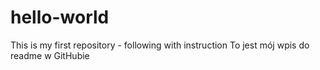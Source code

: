# hello-world
This is my first repository - following with instruction
To jest mój wpis do readme w GitHubie
